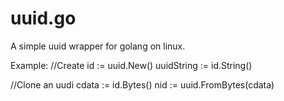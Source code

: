 uuid.go
=======

A simple uuid wrapper for golang on linux. 

Example:
//Create
id := uuid.New()
uuidString := id.String()

//Clone an uudi
cdata := id.Bytes()
nid := uuid.FromBytes(cdata)

